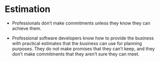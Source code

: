# Estimation
<!-- TOC -->

- Professionals don’t make commitments unless they know they can achieve them.

- Professional software developers know how to provide the business with
practical estimates that the business can use for planning purposes. They do not
make promises that they can’t keep, and they don’t make commitments that
they aren’t sure they can meet.